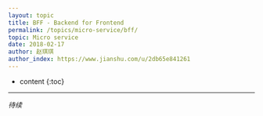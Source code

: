 ```yaml
---
layout: topic
title: BFF - Backend for Frontend
permalink: /topics/micro-service/bff/
topic: Micro service
date: 2018-02-17
author: 赵琪琪
author_index: https://www.jianshu.com/u/2db65e841261
---
```


* content
{:toc}

---

*待续*

